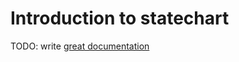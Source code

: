 # Introduction to statechart

TODO: write [great documentation](http://jacobian.org/writing/what-to-write/)
